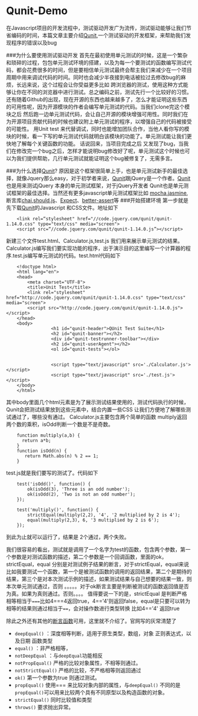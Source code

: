 Qunit-Demo
==========
在Javascript项目的开发流程中，测试驱动开发广为流传，测试驱动能够让我们节省编码的时间，本篇文章主要介绍[Qunit](http://qunitjs.com/),一个测试驱动的开发框架，来帮助我们发现程序的错误以及bug

###为什么要使用测试驱动开发
首先在最初使用单元测试的时候，这是一个繁杂和琐碎的过程，包包单元测试环境的搭建，以及为每一个要测试的函数编写测试代码，都会花费很多的时间，但是要相信单元测试最终会帮主我们来减少在一个项目周期中用来调试代码的时间。同时也会减少半夜接到电话被拉过去修改bug的麻烦，长远来说，这个过程会让你受益更多比如 跨浏览器的测试，使用这种方式能够让你在不同的浏览器中进行测试。总之编码之前，测试先行一个比较好的习惯。
还有随着Github的出现，现在开源的东西也越来越多了，怎么才能证明这些东西的可用性呢，因为开源模块的作者会编写单元测试的代码。当我们clone完这个模块之后 然后跑一边单元测试代码，会让自己开源的模块增强可用性。同时我们在为开源项目贡献代码的时候也建议附上单元测试的程序，以增强自己的代码被接受的可能性。
用Unit test 来代替调试，同时也能增加团队合作，当他人看你写的模块的时候，看一下写的单元测试代码就明白该模块的功能了。单元测试能让我们更快地了解每个关键函数的功能。
话说回来，当项目完成之后 又发现了bug，当我们在修改完一个bug之后，怎样才能说明bug修改好了呢，单元测试这个时候也可以为我们提供帮助，几行单元测试就能证明这个bug被修复了，无需多言。

###为什么选择[Qunit](http://qunitjs.com/)?
原因是这个框架很简单上手，也是单元测试新手的最佳选择，就像Jquery那么easy，对于初学者来说，[Qunit](http://qunitjs.com/)跟jQuery是一个作者。[Qunit](http://qunitjs.com/)也是用来测试jQuery 本身的单元测试框架，对于jQuery开发者 Qunit也是单元测试框架的最佳选择。当然还有更多javascript单元测试框架比如 [mocha](http://visionmedia.github.io/mocha/),[jasmine](http://pivotal.github.io/jasmine/),断言库[chai](http://chaijs.com/),[should.js](https://github.com/visionmedia/should.js)、[Expect](https://github.com/LearnBoost/expect.js)、[better-assert](better-assert)等
###开始搭建环境
第一步就是先下载[Qunit](http://qunitjs.com/)的Javascript 和CSS文件。地址如下

		<link rel=“stylesheet" href="//code.jquery.com/qunit/qunit-1.14.0.css" type="text/css" media="screen">
		<script src=“//code.jquery.com/qunit/qunit-1.14.0.js”></script>

新建三个文件test.html、Calculator.js,test.js 我们用来展示单元测试的结果。Calculator.js编写我们要实现功能的程序，出于演示目的这里编写一个计算器的程序.test.js编写单元测试的代码。test.html代码如下

		<!doctype html>
		<html lang="en">
		<head>
			<meta charset="UTF-8">
			<title>Unit Test</title>
			<link rel="stylesheet" href="http://code.jquery.com/qunit/qunit-1.14.0.css" type="text/css" media="screen">
			<script src="http://code.jquery.com/qunit/qunit-1.14.0.js"></script>
		</head>
		<body>
				     <h1 id="qunit-header">QUnit Test Suite</h1>
		   			 <h2 id="qunit-banner"></h2>
		   			 <div id="qunit-testrunner-toolbar"></div>
		   			 <h2 id="qunit-userAgent"></h2>
		  		     <ol id="qunit-tests"></ol>

		  		     
		  		     <script type="text/javascript" src='./Calculator.js'></script>
		  		     <script type="text/javascript" src='./test.js'></script>
		</body>
		</html>	

其中body里面几个html元素是为了展示测试结果使用的，测试代码执行的时候，Qunit会把测试结果放到这些元素中，结合内置一些CSS 让我们方便地了解哪些测试通过了，哪些没有通过。
Calculator.js主要包含两个简单的函数 multiply返回两个数的乘积，isOdd判断一个数是不是奇数。

		function multiply(a,b) {
		  return a*b;
		}
		function isOdd(n) {
		   return Math.abs(n) % 2 == 1;
		}

test.js就是我们要写的测试了。代码如下

		test('isOdd()', function() {
		    ok(isOdd(3), 'Three is an odd number');
		    ok(isOdd(2), 'Two is not an odd number');
		});

		test('multiply()', function() {
		    strictEqual(multiply(2,2), '4', '2 multiplied by 2 is 4');
		    equal(multiply(2,3), 6, '3 multiplied by 2 is 6');
		});

 到此为止就可以运行了，结果是 2个通过，两个失败。

我们很容易的看出，测试就是调用了一个名字为test的函数，包含两个参数，第一个参数是对测试函数的描述，第二个参数是一个回调函数，里面的ok，strictEqual，equal 分别是对测试例子结果的断言，对于strictEqual，equal来说比如我要测试一个函数，第一个是被测试函数的调用的返回结果，第二个是期待的结果，第三个是对本次测试示例的描述，如果测试结果与自己想要的结果一致，则本次单元测试通过，否则 。。。。。对于ok断言主要是判断被测试的函数返回值是否为真。如果为真则通过。否则。。。。
值得要说一下的是，strictEqual 是判断严格相等相当于`===`比如4===4返回true，4=='4'则返回false，equal是只要可以转为相等的结果则通过相当于`==`，会对操作数进行类型转换 比如4=='4' 返回true

除此之外还有其他的[断言函数](http://api.qunitjs.com/category/assert/)可用，这里就不介绍了。官网写的灰常清楚了

- `deepEqual()` ：深度相等判断，适用于原生类型，数组，对象 正则表达式，以及日期 函数类型
- `equal()` ：非严格相等，
- `notDeepEqual` ：与`deepEqual`功能相反
- `notPropEqual()` 严格的比较对象属性，不相等则通过。
- `notStrictEqual()` 严格的比较，不严格相等则返回通过
- `ok()`  第一个参数为true 则通过测试。
- `propEqual()` 使用=== 来比较对象内部的属性，与`deepEqual()` 不同的是`propEqual()`可以用来比较两个具有不同原型以及构造函数的对象。
- `strictEqual()` 同时比较值和类型 
- `throws()` 要求抛出异常。
 
